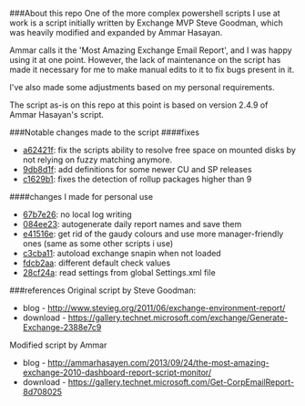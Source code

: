 ###About this repo
One of the more complex powershell scripts I use at work is a script initially written by Exchange MVP Steve Goodman, which was heavily modified and expanded by Ammar Hasayan.

Ammar calls it the 'Most Amazing Exchange Email Report', and I was happy using it at one point.
However, the lack of maintenance on the script has made it necessary for me to make manual edits to it to fix bugs present in it.

I've also made some adjustments based on my personal requirements.

The script as-is on this repo at this point is based on version 2.4.9 of Ammar Hasayan's script.

###Notable changes made to the script
####fixes
* [a62421f](https://github.com/kib/ex-envrep/commit/a62421f2cd07ff58f1ff73cdf74feead9ae58467): fix the scripts ability to resolve free space on mounted disks by not relying on fuzzy matching anymore.
* [9db8d1f](https://github.com/kib/ex-envrep/commit/9db8d1f64fef812cf72c083d0052e2456eb9011a): add definitions for some newer CU and SP releases
* [c1629b1](https://github.com/kib/ex-envrep/commit/c1629b13847d1775c51e44df43163281e9c67ff1): fixes the detection of rollup packages higher than 9

####changes I made for personal use
* [67b7e26](https://github.com/kib/ex-envrep/commit/67b7e2641c4e13d8f444e6c78393e86bb3d5b8ad): no local log writing
* [084ee23](https://github.com/kib/ex-envrep/commit/084ee236abfbb1c84d993d76cf3b836ef2448311): autogenerate daily report names and save them 
* [e41516e](https://github.com/kib/ex-envrep/commit/e41516eb77c1a24217d4f90c96522304dc13f788): get rid of the gaudy colours and use more manager-friendly ones (same as some other scripts i use)
* [c3cba11](https://github.com/kib/ex-envrep/commit/c3cba118df90049b7e6a88e5dd87e6b062caaa10): autoload exchange snapin when not loaded
* [fdcb2aa](https://github.com/kib/ex-envrep/commit/fdcb2aa886f1c80b0db766ce11e579d6a3dfa758): different default check values
* [28cf24a](https://github.com/kib/ex-envrep/commit/28cf24a9209bad8e1c83d070d7d0dc54c94fe535): read settings from global Settings.xml file

###references
Original script by Steve Goodman:
* blog - http://www.stevieg.org/2011/06/exchange-environment-report/
* download - https://gallery.technet.microsoft.com/exchange/Generate-Exchange-2388e7c9

Modified script by Ammar 
* blog - http://ammarhasayen.com/2013/09/24/the-most-amazing-exchange-2010-dashboard-report-script-monitor/
* download - https://gallery.technet.microsoft.com/Get-CorpEmailReport-8d708025
 
